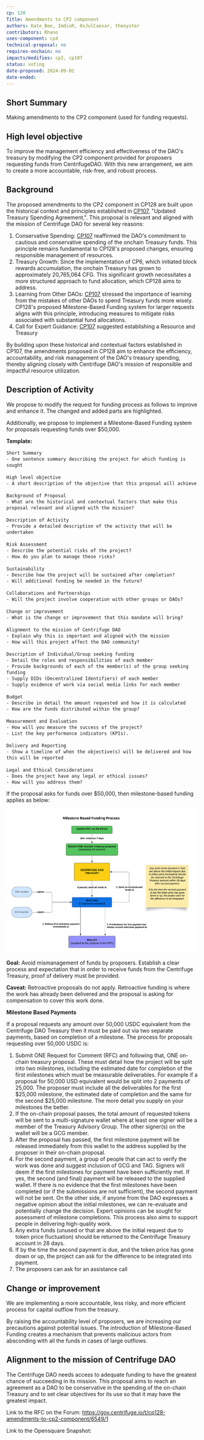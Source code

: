 ```yaml
---
cp: 128
Title: Amendments to CP2 component
authors: Kate_Bee, ImdioR, 0xJulCaesar, theoyster
contributors: Rhano
uses-component: cp4
technical-proposal: no
requires-onchain: no
impacts/modifies: cp2, cp107
status: voting
date-proposed: 2024-09-02
date-ended: 
---
```



## Short Summary

Making amendments to the CP2 component (used for funding requests).

## High level objective

To improve the management efficiency and effectiveness of the DAO's treasury by modifying the CP2 component provided for proposers requesting funds from CentrifugeDAO. With this new arrangement, we aim to create a more accountable, risk-free, and robust process.

## Background

The proposed amendments to the CP2 component in CP128 are built upon the historical context and principles established in [CP107](https://github.com/centrifuge/cps/blob/main/cps/CP107.md), "Updated Treasury Spending Agreement,". This proposal is relevant and aligned with the mission of Centrifuge DAO for several key reasons:

1. Conservative Spending: [CP107](https://github.com/centrifuge/cps/blob/main/cps/CP107.md) reaffirmed the DAO's commitment to cautious and conservative spending of the onchain Treasury funds. This principle remains fundamental to CP128's proposed changes, ensuring responsible management of resources.
2. Treasury Growth: Since the implementation of CP6, which initiated block rewards accumulation, the onchain Treasury has grown to approximately 20,765,064 CFG. This significant growth necessitates a more structured approach to fund allocation, which CP128 aims to address.
3. Learning from Other DAOs: [CP107](https://github.com/centrifuge/cps/blob/main/cps/CP107.md) stressed the importance of learning from the mistakes of other DAOs to spend Treasury funds more wisely. CP128's proposed Milestone-Based Funding system for larger requests aligns with this principle, introducing measures to mitigate risks associated with substantial fund allocations.
4. Call for Expert Guidance: [CP107](https://github.com/centrifuge/cps/blob/main/cps/CP107.md) suggested establishing a Resource and Treasury

By building upon these historical and contextual factors established in CP107, the amendments proposed in CP128 aim to enhance the efficiency, accountability, and risk management of the DAO's treasury spending, thereby aligning closely with Centrifuge DAO's mission of responsible and impactful resource utilization.

## Description of Activity

We propose to modify the request for funding process as follows to improve and enhance it. The changed and added parts are highlighted.

Additionally, we propose to implement a Milestone-Based Funding system for proposals requesting funds over $50,000.


**Template:**

```
Short Summary
- One sentence summary describing the project for which funding is sought

High level objective
- A short description of the objective that this proposal will achieve

Background of Proposal
- What are the historical and contextual factors that make this proposal relevant and aligned with the mission?

Description of Activity
- Provide a detailed description of the activity that will be undertaken

Risk Assessment
- Describe the potential risks of the project?
- How do you plan to manage these risks?

Sustainability
- Describe how the project will be sustained after completion?
- Will additional funding be needed in the future?

Collaborations and Partnerships
- Will the project involve cooperation with other groups or DAOs?

Change or improvement
- What is the change or improvement that this mandate will bring?

Alignment to the mission of Centrifuge DAO
- Explain why this is important and aligned with the mission
- How will this project affect the DAO community?

Description of Individual/Group seeking funding
- Detail the roles and responsibilities of each member
- Provide backgrounds of each of the member(s) of the group seeking funding
- Supply DIDs (Decentralized Identifiers) of each member
- Supply evidence of work via social media links for each member

Budget
- Describe in detail the amount requested and how it is calculated
- How are the funds distributed within the group?

Measurement and Evaluation
- How will you measure the success of the project?
- List the key performance indicators (KPIs).

Delivery and Reporting
- Show a timeline of when the objective(s) will be delivered and how this will be reported

Legal and Ethical Considerations
- Does the project have any legal or ethical issues?
- How will you address them?
```

If the proposal asks for funds over $50,000, then milestone-based funding applies as below:

![](../CP128/milestoneprocess.png)


**Goal:** Avoid mismanagement of funds by proposers. Establish a clear process and expectation that in order to receive funds from the Centrifuge Treasury, proof of delivery must be provided.

**Caveat:** Retroactive proposals do not apply. Retroactive funding is where the work has already been delivered and the proposal is asking for compensation to cover this work done.

**Milestone Based Payments**

If a proposal requests any amount over 50,000 USDC equivalent from the Centrifuge DAO Treasury then it must be paid out via two separate payments, based on completion of a milestone. The process for proposals requesting over 50,000 USDC is:

1. Submit ONE Request for Comment (RFC) and following that, ONE on-chain treasury proposal. These must detail how the project will be split into two milestones, including the estimated date for completion of the first milestones which must be measurable deliverables. For example if a proposal for 50,000 USD equivalent would be split into 2 payments of 25,000. The proposer must include all the deliverables for the first $25,000 milestone, the estimated date of completion and the same for the second $25,000 milestone. The more detail you supply on your milestones the better.
2. If the on-chain proposal passes, the total amount of requested tokens will be sent to a multi-signature wallet where at least one signer will be a member of the Treasury Advisory Group. The other signer(s) on the wallet will be a GCG member.
3. After the proposal has passed, the first milestone payment will be released immediately from this wallet to the address supplied by the proposer in their on-chain proposal.
5. For the second payment, a group of people that can act to verify the work was done and suggest inclusion of GCG and TAG. Signers will deem if the first milestones for payment have been sufficiently met. If yes, the second (and final) payment will be released to the supplied wallet. If there is no evidence that the first milestones have been completed (or if the submissions are not sufficient), the second payment will not be sent. On the other side, if anyone from the DAO expresses a negative opinion about the initial milestones, we can re-evaluate and potentially change the decision. Expert opinions can be sought for assessment of milestone completions. This process also aims to support people in delivering high-quality work.
6. Any extra funds (unused or that are above the initial request due to token price fluctuation) should be returned to the Centrifuge Treasury account in 28 days.
7. If by the time the second payment is due, and the token price has gone down or up, the project can ask for the difference to be integrated into payment.
8. The proposers can ask for an assistance call

## Change or improvement

We are implementing a more accountable, less risky, and more efficient process for capital outflow from the treasury.

By raising the accountability level of proposers, we are increasing our precautions against potential issues. The introduction of Milestone-Based Funding creates a mechanism that prevents malicious actors from absconding with all the funds in cases of large outflows.

## Alignment to the mission of Centrifuge DAO

The Centrifuge DAO needs access to adequate funding to have the greatest chance of succeeding in its mission. This proposal aims to reach an agreement as a DAO to be conservative in the spending of the on-chain Treasury and to set clear objectives for its use so that it may have the greatest impact.

Link to the RFC on the Forum: https://gov.centrifuge.io/t/cp128-amendments-to-cp2-component/6549/1

Link to the Opensquare Snapshot:  




